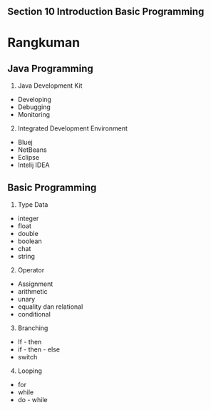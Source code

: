 ## Section 10 Introduction Basic Programming

# Rangkuman

## Java Programming
1. Java Development Kit
- Developing
- Debugging
- Monitoring
2.  Integrated Development Environment
- Bluej
- NetBeans
- Eclipse
- Intelij IDEA

## Basic Programming
1. Type Data 
- integer
- float
- double
- boolean
- chat
- string

2. Operator
- Assignment
- arithmetic
- unary
- equality dan relational
- conditional

3. Branching
- If - then
- if - then - else
- switch

4. Looping
- for
- while
- do - while
